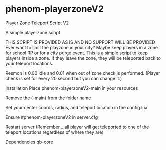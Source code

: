 # phenom-playerzoneV2
Player Zone Teleport Script V2

A simple playerzone script

THIS SCRIPT IS PROVIDED AS IS AND NO SUPPORT WILL BE PROVIDED
Ever want to limit the playzone in your city? Maybe keep players in a zone for school RP or for a city purge event. This is a simple script to keep players inside a zone. If they leave the zone, they will be teleported back to your teleport locations.

Resmon is 0.00 idle and 0.01 when out of zone check is performed. (Player check is set for every 20 second but you can change it.)

Installation
Place phenom-playerzoneV2-main in your resources

Remove the (-main) from the folder name

Set your center coords, radius, and teleport location in the config.lua

Ensure #phenom-playerzoneV2 in server.cfg

Restart server (Remember....all player will get teleported to one of the teleport locations regardless of where they are)

Dependencies
qb-core
